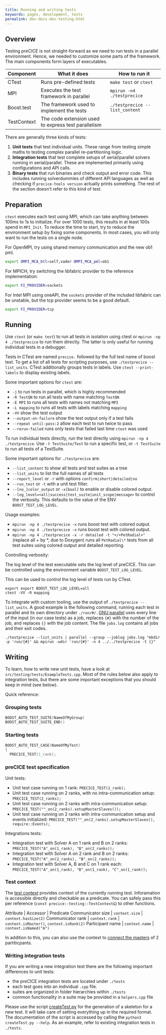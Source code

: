 ```yaml
---
title: Running and writing tests
keywords: pages, development, tests
permalink: dev-docs-dev-testing.html
---
```


## Overview

Testing preCICE is not straight-forward as we need to run tests in a parallel environment.
Hence, we needed to customize some parts of the framework.
The main components form layers of executables.

| Component | What it does | How to run it |
| -- | --- | --- |
| CTest | Runs pre-defined tests | `make test` or `ctest` |
| MPI | Executes the test framework in parallel | `mpirun -n4 ./testprecice` |
| Boost.test | The framework used to implement the tests | `./testprecice --list_content` |
| TestContext | The code extension used to express test parallelism | |

There are generally three kinds of tests:

1. **Unit tests** that test individual units. These range from testing simple maths to testing complex parallel re-partitioning logic.
2. **Integration tests** that test complete setups of serial/parallel solvers running in serial/parallel. These are implemented primarily using configurations and API calls.
3. **Binary tests** that run binaries and check output and error code. This includes running solverdummies of different API languages as well as checking if `precice-tools version` actually prints something. The rest of the section doesn't refer to this kind of test.

## Preparation

`ctest` executes each test using MPI, which can take anything between 100ms to 1s to initialize.
For over 1000 tests, this results in at least 100s spend in `MPI_Init`.
To reduce the time to start, try to reduce the environment setup by fixing some components.
In most cases, you will only want to run the tests on a single node.

For OpenMPI, try using shared memory communication and the new ob1 pml.

```bash
export OMPI_MCA_btl=self,vader OMPI_MCA_pml=ob1
```

For MPICH, try switching the libfabric provider to the reference implementation:

```bash
export FI_PROVIDER=sockets
```

For Intel MPI using oneAPI, the `sockets` provider of the included libfabric can be unstable, but the tcp provider seems to be a good default.

```bash
export FI_PROVIDER=tcp
```

## Running

Use `ctest` (or `make test`) to run all tests in isolation using ctest or `mpirun -np 4 ./testprecice` to run them directly.
The latter is only useful for running individual tests in a debugger.

Tests in CTest are named `precice.` followed by the full test name of boost test.
To get a list of all tests for scripting purposes, use `./testprecice --list_units`.
CTest additionally groups tests in labels. Use `ctest --print-labels` to display existing labels.

Some important options for `ctest` are:

- `-j` to run tests in parallel, which is highly recommended
- `-R TestQN` to run all tests with name matching `TestQN`
- `-E MPI` to runs all tests with names not matching `MPI`
- `-L mapping` to runs all tests with labels matching `mapping`
- `-VV` show the test output
- `--output-on-failure` show the test output only if a test fails
- `--repeat until-pass:2` allow each test to run twice to pass
- `--rerun-failed` runs only tests that failed last time `ctest` was used

To run individual tests directly, run the test directly using `mpirun -np 4 ./testprecice`.
Use `-t TestSuite/Test` to run a specific test, or `-t TestSuite` to run all tests of a TestSuite.

Some important options for `./testprecice` are:

- `--list_content` to show all tests and test suites as a tree
- `--list_units` to list the full names of all tests
- `--report_level` or `-r` with options `confirm|short|detailed|no`
- `--run_test` or `-t` with a unit test filter.
- `--[no_]color_output` or `-x[bool]` to enable or disable colored output.
- `--log_level=<all|success|test_suite|unit_scope|message>` to control the verbosity. This defaults to the value of the ENV `BOOST_TEST_LOG_LEVEL`.

Usage examples:

- `mpirun -np 4 ./testprecice -x` runs boost test with colored output.
- `mpirun -np 4 ./testprecice -x` runs boost test with colored output.
- `mpirun -np 4 ./testprecice -x -r detailed -t "+/+PetRadial+"` (replace all + by *, due to Doxygen) runs all `PetRadial\*` tests from all test suites using colored output and detailed reporting.

Controlling verbosity:

The log level of the test executable sets the log level of preCICE.
This can be controlled using the environment variable `BOOST_TEST_LOG_LEVEL`.

This can be used to control the log level of tests run by CTest.

```console
export export BOOST_TEST_LOG_LEVEL=all
ctest -VV -R mapping
```

To integrate with custom tooling, use the output of `./testprecice --list_units`.
A good example is the following command, running each test in parallel and its own directory under `./run/#/`.
[GNU parallel](https://www.gnu.org/software/parallel/man.html) uses every line of the input (in our case tests) as a job, replaces `{#}` with the number of the job, and replaces `{}` with the job content. The file `jobs.log` contains all jobs and their exit codes.

```console
./testprecice --list_units | parallel --group --joblog jobs.log "mkdir -p 'run/{#}' && mpirun -wdir 'run/{#}' -n 4 ../../testprecice -t {}"
```

## Writing

To learn, how to write new unit tests, have a look at `src/testing/tests/ExampleTests.cpp`. Most of the rules below also apply to integration tests, but there are some important exceptions that you should keep in mind (see below).

Quick reference:

### Grouping tests

```cpp
BOOST_AUTO_TEST_SUITE(NameOfMyGroup)
BOOST_AUTO_TEST_SUITE_END()
```

### Starting tests

```cpp
BOOST_AUTO_TEST_CASE(NameOfMyTest)
{
  PRECICE_TEST(1_rank);
```

### preCICE test specification

Unit tests:

- Unit test case running on 1 rank: `PRECICE_TEST(1_rank);`
- Unit test case running on 2 ranks, with no intra-communication setup: `PRECICE_TEST(2_ranks);`
- Unit test case running on 2 ranks with intra-communication setup: `PRECICE_TEST(""_on(2_ranks).setupMasterSlaves());`
- Unit test case running on 2 ranks with intra-communication setup and events initialized: `PRECICE_TEST(""_on(2_ranks).setupMasterSlaves(), require::Events);`

Integrations tests:

- Integration test with Solver A on 1 rank and B on 2 ranks: `PRECICE_TEST("A"_on(1_rank), "B"_on(2_ranks));`
- Integration test with Solver A on 2 rank and B on 2 ranks: `PRECICE_TEST("A"_on(2_ranks), "B"_on(2_ranks));`
- Integration test with Solver A, B and C on 1 rank each: `PRECICE_TEST("A"_on(1_rank), "B"_on(1_rank), "C"_on(1_rank));`

### Test context

The [test context](https://precice.org/doxygen/develop/classprecice_1_1testing_1_1TestContext.html) provides context of the currently running test.
Inforamation is accessible directly and checkable as a predicate.
You can safely pass this per reference (`const precice::testing::TestContext&`) to other functions.

Attribute | Accessor | Predicate
Communicator size | `context.size` | `context.hasSize(2)`
Communicator rank | `context.rank` | `context.isMaster()`, `context.isRank(2)`
Participant name | `context.name` | `context.isNamed("A")`

In addition to this, you can also use the context to [connect the masters](https://precice.org/doxygen/develop/classprecice_1_1testing_1_1TestContext.html#a85f8b4146ceb4de0afdedee97c865c0f) of 2 partiticpants.

### Writing integration tests

If you are writing a new integration test there are the following important differences to unit tests:

- the preCICE integration tests are located under `./tests`
- each test goes into an individual `.cpp` file.
- suites are organized in folder hierarchies within `./tests`
- common functionality in a suite may be provided in a `helpers.cpp` file

Please use the script [createTest.py](https://github.com/precice/precice/blob/develop/tools/building/createTest.py) for the generation of a skeleton for a new test. It will take care of setting everything up in the required format. The documentation of the script is accessed by calling the `python3 createTest.py --help`.
As an example, refer to existing integration tests in `./tests`.
